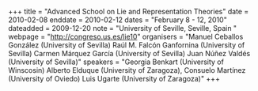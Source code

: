 +++
title = "Advanced School on Lie and Representation Theories"
date = 2010-02-08
enddate = 2010-02-12
dates = "February 8 - 12, 2010"
dateadded = 2009-12-20
note = "University of Seville, Seville, Spain "
webpage = "http://congreso.us.es/lie10"
organisers = "Manuel Ceballos González (University of Sevilla) 
Raúl M. Falcón Ganfornina (University of Sevilla) 
Carmen Márquez García (University of Sevilla) 
Juan Núñez Valdés (University of Sevilla)"
speakers = "Georgia Benkart (University of Winscosin) 
Alberto Elduque (University of Zaragoza), 
Consuelo Martínez (University of Oviedo) 
Luis Ugarte (University of Zaragoza)"
+++
